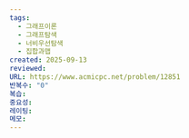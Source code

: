 ```yaml
---
tags:
  - 그래프이론
  - 그래프탐색
  - 너비우선탐색
  - 집합과맵
created: 2025-09-13
reviewed:
URL: https://www.acmicpc.net/problem/12851
반복수: "0"
복습:
중요성:
레이팅:
메모:
---
```

